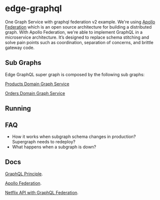 # edge-graphql
One Graph Service with graphql federation v2 example.
We're using [Apollo Federation](https://www.apollographql.com/docs/federation/) which is an open source architecture for building a distributed graph.
With Apollo Federation, we're able to implement GraphQL in a microservice architecture. It’s designed to replace schema stitching and solve pain points such as coordination, separation of concerns, and brittle gateway code.

## Sub Graphs
Edge GraphQL super graph is composed by the following sub graphs:

[Products Domain Graph Service](https://github.com/augustoscher/products-graphql-subgraph)

[Orders Domain Graph Service](https://github.com/augustoscher/orders-graphql-subgraph)



## Running

## FAQ
- How it works when subgraph schema changes in production? Supergraph needs to redeploy?
- What happens  when a subgraph is down?  

## Docs
[GraphQL Principle](https://principledgraphql.com/integrity#1-one-graph).

[Apollo Federation](https://www.apollographql.com/docs/federation/).

[Netflix API with GraphQL Federation](https://netflixtechblog.com/how-netflix-scales-its-api-with-graphql-federation-part-1-ae3557c187e2).
